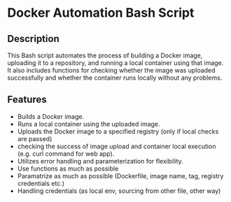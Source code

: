 # Docker Automation Bash Script

## Description
This Bash script automates the process of building a Docker image, uploading it to a repository, and running a local container using that image. It also includes functions for checking whether the image was uploaded successfully and whether the container runs locally without any problems.

## Features
- Builds a Docker image.
- Runs a local container using the uploaded image.
- Uploads the Docker image to a specified registry (only if local checks are passed)
- checking the success of image upload and container local execution (e.g. curl command for web app).
- Utilizes error handling and parameterization for flexibility.
- Use functions as much as possible
- Paramatrize as much as possible (Dockerfile, image name, tag, registry credentials etc.)
- Handling credentials (as local env, sourcing from other file, other way)
